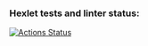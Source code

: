 ### Hexlet tests and linter status:
[![Actions Status](https://github.com/softslot/frontend-project-lvl1/workflows/hexlet-check/badge.svg)](https://github.com/softslot/frontend-project-lvl1/actions)